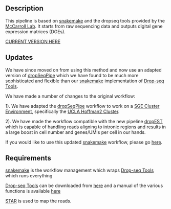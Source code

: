 Description
------------------
This pipeline is based on [snakemake](https://snakemake.readthedocs.io/en/stable/) and the dropseq tools provided by the [McCarroll Lab](http://mccarrolllab.com/dropseq/). It starts from raw sequencing data and outputs digital gene expression matrices (DGEs).

[CURRENT VERSION HERE](https://github.com/darneson/dropSeqPipeDropEST)

Updates
------------------
We have since moved on from using this method and now use an adapted version of [dropSeqPipe](https://github.com/Hoohm/dropSeqPipe) which we have found to be much more sophisticated and flexible than our [snakemake](https://snakemake.readthedocs.io/en/stable/) implementation of [Drop-seq Tools](http://mccarrolllab.com/download/1276/). 

We have made a number of changes to the original workflow:

1). We have adapted the [dropSeqPipe](https://github.com/Hoohm/dropSeqPipe) workflow to work on a [SGE Cluster Environment](http://star.mit.edu/cluster/docs/0.93.3/guides/sge.html), specifically the [UCLA Hoffman2 Cluster](https://www.hoffman2.idre.ucla.edu/computing/sge/).

2). We have made the workflow compatible with the new pipeline [dropEST](https://github.com/hms-dbmi/dropEst) which is capable of handling reads aligning to intronic regions and results in a large boost in cell number and genes/UMIs per cell in our hands.

If you would like to use this updated [snakemake](https://snakemake.readthedocs.io/en/stable/) workflow, please go [here](https://github.com/darneson/dropSeqPipeDropEST).

Requirements
------------------
[snakemake](https://snakemake.readthedocs.io/en/stable/) is the workflow management which wraps [Drop-seq Tools](http://mccarrolllab.com/dropseq/) which runs everything

[Drop-seq Tools](http://mccarrolllab.com/dropseq/) can be downloaded from [here](http://mccarrolllab.com/download/1276/) and a manual of the various functions is available [here](http://mccarrolllab.com/wp-content/uploads/2016/03/Drop-seqAlignmentCookbookv1.2Jan2016.pdf)

[STAR](https://github.com/alexdobin/STAR) is used to map the reads.

